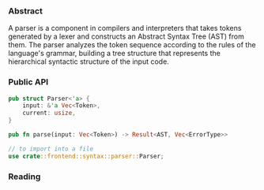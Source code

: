 ### Abstract

A parser is a component in compilers and interpreters that takes tokens generated by a lexer and constructs an Abstract Syntax Tree (AST) from them. The parser analyzes the token sequence according to the rules of the language's grammar, building a tree structure that represents the hierarchical syntactic structure of the input code.

### Public API

```rust
pub struct Parser<'a> {
    input: &'a Vec<Token>,
    current: usize,
}

pub fn parse(input: Vec<Token>) -> Result<AST, Vec<ErrorType>>

// to import into a file
use crate::frontend::syntax::parser::Parser;
```

### Reading